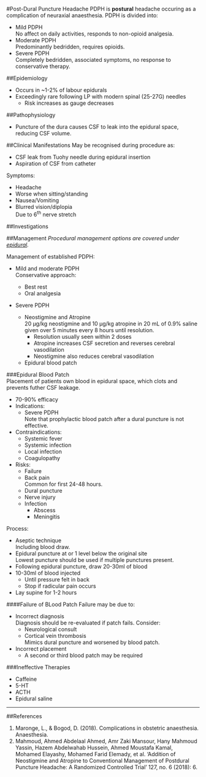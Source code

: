 #Post-Dural Puncture Headache
PDPH is **postural** headache occuring as a complication of neuraxial anaesthesia. PDPH is divided into:
* Mild PDPH  
No affect on daily activities, responds to non-opioid analgesia.
* Moderate PDPH  
Predominantly bedridden, requires opioids.
* Severe PDPH  
Completely bedridden, associated symptoms, no response to conservative therapy.


##Epidemiology
* Occurs in ~1-2% of labour epidurals
* Exceedingly rare following LP with modern spinal (25-27G) needles
	* Risk increases as gauge decreases


##Pathophysiology
* Puncture of the dura causes CSF to leak into the epidural space, reducing CSF volume.

##Clinical Manifestations
May be recognised during procedure as:
* CSF leak from Tuohy needle during epidural insertion
* Aspiration of CSF from catheter

Symptoms:
* Headache
* Worse when sitting/standing
* Nausea/Vomiting
* Blurred vision/diplopia  
Due to 6<sup>th</sup> nerve stretch

##Investigations


##Management
*Procedural management options are covered under [epidural](/anaesthesia/regional/epidural.md).*

Management of established PDPH:
* Mild and moderate PDPH  
Conservative approach:
	* Best rest
	* Oral analgesia

* Severe PDPH  
	* Neostigmine and Atropine  
	 20 µg/kg neostigmine and 10 µg/kg atropine in 20 mL of 0.9% saline given over 5 minutes every 8 hours until resolution.
	 	* Resolution usually seen within 2 doses
	 	* Atropine increases CSF secretion and reverses cerebral vasodilation
	 	* Neostigmine also reduces cerebral vasodilation
	* Epidural blood patch

###Epidural Blood Patch  
Placement of patients own blood in epidural space, which clots and prevents futher CSF leakage.
* 70-90% efficacy
* Indications:
	* Severe PDPH  
	Note that prophylactic blood patch after a dural puncture is not effective.
* Contraindications:
	* Systemic fever
	* Systemic infection
	* Local infection
	* Coagulopathy
* Risks:
	* Failure
	* Back pain  
	Common for first 24-48 hours.
	* Dural puncture
	* Nerve injury
	* Infection
		* Abscess
		* Meningitis

Process:
* Aseptic technique  
Including blood draw.
* Epidural puncture at or 1 level below the original site  
Lowest puncture should be used if multiple punctures present.
* Following epidural puncture, draw 20-30ml of blood
* 10-30ml of blood injected  
	* Until pressure felt in back
	* Stop if radicular pain occurs
* Lay supine for 1-2 hours


####Failure of BLood Patch
Failure may be due to:
* Incorrect diagnosis  
Diagnosis should be re-evaluated if patch fails. Consider:
	* Neurological consult
	* Cortical vein thrombosis  
	Mimics dural puncture and worsened by blood patch.
* Incorrect placement
	* A second or third blood patch may be required


###Ineffective Therapies
* Caffeine
* 5-HT
* ACTH
* Epidural saline


---
##References
1. Maronge, L., & Bogod, D. (2018). Complications in obstetric anaesthesia. Anaesthesia.
2. Mahmoud, Ahmed Abdelaal Ahmed, Amr Zaki Mansour, Hany Mahmoud Yassin, Hazem Abdelwahab Hussein, Ahmed Moustafa Kamal, Mohamed Elayashy, Mohamed Farid Elemady, et al. ‘Addition of Neostigmine and Atropine to Conventional Management of Postdural Puncture Headache: A Randomized Controlled Trial’ 127, no. 6 (2018): 6.
